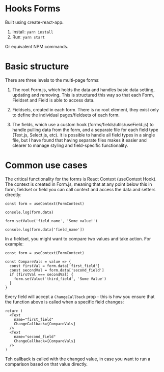 # Hooks Forms

Built using create-react-app.

1. Install: `yarn install`
2. Run: `yarn start`

Or equivalent NPM commands.

# Basic structure

There are three levels to the multi-page forms:

1. The root Form.js, which holds the data and handles basic data setting, updating and removing. This is structured this way so that each Form, Fieldset and Field is able to access data.

2. Fieldsets, created in each form. There is no root element, they exist only to define the individual pages/fieldsets of each form.

3. The fields, which use a custom hook (forms/fields/utils/useField.js) to handle pulling data from the form, and a separate file for each field type (Text.js, Select.js, etc). It is possible to handle all field types in a single file, but I have found that having separate files makes it easier and clearer to manage styling and field-specific functionality.

# Common use cases

The critical functionality for the forms is React Context (useContext Hook). The context is created in Form.js, meaning that at any point below this in form, fieldset or field you can call context and access the data and setters directly:

```
const form = useContext(FormContext)

console.log(form.data)

form.setValue('field_name', 'Some value!')

console.log(form.data['field_name'])
```

In a fieldset, you might want to compare two values and take action. For example:

```
const form = useContext(FormContext)

const CompareVals = value => {
  const firstVal = form.data['first_field']
  const secondVal = form.data['second_field']
  if (firstVal === secondVal) {
    form.setValue('third_field', 'Some Value')
  }
}
```

Every field will accept a `ChangeCallback` prop - this is how you ensure that the function above is called when a specific field changes:

```
return (
  <Text
    name="first_field"
    ChangeCallback={CompareVals}
  />
  <Text
    name="second_field"
    ChangeCallback={CompareVals}
  />
)
```

Teh callback is called with the changed value, in case you want to run a comparison based on that value directly.
